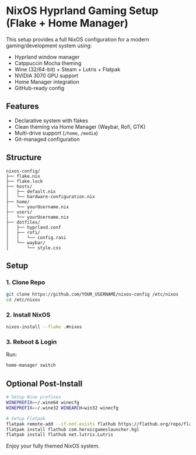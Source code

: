# NixOS Hyprland Gaming Setup (Flake + Home Manager)

This setup provides a full NixOS configuration for a modern gaming/development system using:
- Hyprland window manager
- Catppuccin Mocha theming
- Wine (32/64-bit) + Steam + Lutris + Flatpak
- NVIDIA 3070 GPU support
- Home Manager integration
- GitHub-ready config

## Features

- Declarative system with flakes
- Clean theming via Home Manager (Waybar, Rofi, GTK)
- Multi-drive support (`/home`, `/media`)
- Git-managed configuration

## Structure

```
nixos-config/
├── flake.nix
├── flake.lock
├── hosts/
│   ├── default.nix
│   └── hardware-configuration.nix
├── home/
│   └── yourUsername.nix
├── users/
│   └── yourUsername.nix
├── dotfiles/
│   ├── hyprland.conf
│   ├── rofi/
│   │   └── config.rasi
│   └── waybar/
│       └── style.css
```

## Setup

### 1. Clone Repo

```bash
git clone https://github.com/YOUR_USERNAME/nixos-config /etc/nixos
cd /etc/nixos
```

### 2. Install NixOS

```bash
nixos-install --flake .#nixos
```

### 3. Reboot & Login

Run:

```bash
home-manager switch
```

## Optional Post-Install

```bash
# Setup Wine prefixes
WINEPREFIX=~/.wine64 winecfg
WINEPREFIX=~/.wine32 WINEARCH=win32 winecfg

# Setup Flatpak
flatpak remote-add --if-not-exists flathub https://flathub.org/repo/flathub.flatpakrepo
flatpak install flathub com.heroicgameslauncher.hgl
flatpak install flathub net.lutris.Lutris
```

Enjoy your fully themed NixOS system.
